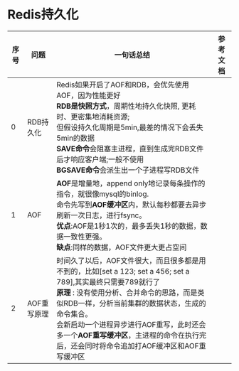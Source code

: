 # Redis持久化



| 序号 | 问题        | 一句话总结                                                   | 参考文档 |
| ---- | ----------- | ------------------------------------------------------------ | -------- |
| 0    | RDB持久化   | Redis如果开启了AOF和RDB，会优先使用AOF，因为性能更好<br>**RDB是快照方式**，周期性地持久化快照, 更耗时、更密集地消耗资源; <br> 但假设持久化周期是5min,最差的情况下会丢失5min的数据 <br> **SAVE命令**会阻塞主进程，直到生成完RDB文件后才响应客户端;一般不使用 <br>**BGSAVE命令**会派生出一个子进程写RDB文件<br> |          |
| 1    | AOF         | **AOF**是增量地，append only地记录每条操作的指令，就很像mysql的binlog.<br>命令先写到**AOF缓冲区**内，默认每秒都要去异步刷新一次日志，进行fsync。<br>**优点**:AOF是1秒1次的，最多丢失1秒的数据，数据一致性更强。<br>**缺点**:同样的数据，AOF文件更大更占空间 |          |
| 2    | AOF重写原理 | 时间久了以后，AOF文件很大，而且很多都是用不到的，比如[set a 123; set a 456; set a 789],其实最终只需要789就行了<br>**原理** : 没有使用分析、合并命令的思路，而是类似RDB一样，分析当前集群的数据状态，生成的命令集合。<br>会新启动一个进程异步进行AOF重写，此时还会多一个**AOF重写缓冲区**，主进程的命令在执行完后，还会同时将命令追加打AOF缓冲区和AOF重写缓冲区 |          |

